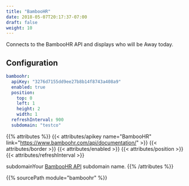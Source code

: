 ```yaml
---
title: "BambooHR"
date: 2018-05-07T20:17:37-07:00
draft: false
weight: 10
---
```


Connects to the BambooHR API and displays who will be Away today.

## Configuration

```yaml
bamboohr:
  apiKey: "3276d7155dd9ee27b8b14f8743a408a9"
  enabled: true
  position:
    top: 0
    left: 1
    height: 2
    width: 1
  refreshInterval: 900
  subdomain: "testco"
```

{{% attributes %}}
  {{< attributes/apikey name="BambooHR" link="https://www.bamboohr.com/api/documentation/" >}}
  {{< attributes/border >}}
  {{< attributes/enabled >}}
  {{< attributes/position >}}
  {{< attributes/refreshInterval >}}

  <tr><td>subdomain</td><td>Your <a href="https://www.bamboohr.com/api/documentation/">BambooHR API</a> subdomain name.</td><td></td></tr>
{{% /attributes %}}

{{% sourcePath module="bamboohr" %}}